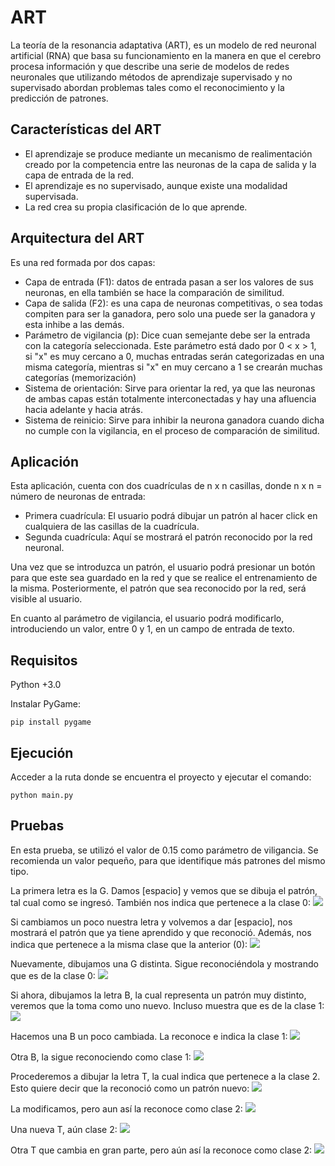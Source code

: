 # ART

La teoría de la resonancia adaptativa (ART), es un modelo de red neuronal artificial (RNA) que basa su funcionamiento en la manera en que el cerebro procesa información y que describe una serie de modelos de redes neuronales que utilizando métodos de aprendizaje supervisado y no supervisado abordan problemas tales como el reconocimiento y la predicción de patrones.

## Características del ART
- El aprendizaje se produce mediante un mecanismo de realimentación creado por la competencia entre las neuronas de la capa de salida y la capa de entrada de la red.
- El aprendizaje es no supervisado, aunque existe una modalidad supervisada.
- La red crea su propia clasificación de lo que aprende.

## Arquitectura del ART

Es una red formada por dos capas:
- Capa de entrada (F1): datos de entrada pasan a ser los valores de sus neuronas, en ella también se hace la comparación de similitud.
- Capa de salida (F2): es una capa de neuronas competitivas, o sea todas compiten para ser la ganadora, pero solo una puede ser la ganadora y esta inhibe a las demás.
- Parámetro de vigilancia (p): Dice cuan semejante debe ser la entrada con la categoría seleccionada. Este parámetro está dado por 0 < x > 1, si "x" es muy cercano a 0, muchas entradas serán categorizadas en una misma categoría, mientras si "x" en muy cercano a 1 se crearán muchas categorías (memorización)
- Sistema de orientación: Sirve para orientar la red, ya que las neuronas de ambas capas están totalmente interconectadas y hay una afluencia hacia adelante y hacia atrás.
- Sistema de reinicio: Sirve para inhibir la neurona ganadora cuando dicha no cumple con la vigilancia, en el proceso de comparación de similitud.

## Aplicación
Esta aplicación, cuenta con dos cuadrículas de n x n casillas, donde n x n = número de neuronas de entrada:
- Primera cuadrícula: El usuario podrá dibujar un patrón al hacer click en cualquiera de las casillas de la cuadrícula.
- Segunda cuadrícula: Aquí se mostrará el patrón reconocido por la red neuronal. 

Una vez que se introduzca un patrón, el usuario podrá presionar un botón para que este sea guardado en la red y que se realice el entrenamiento de la misma. Posteriormente, el patrón que sea reconocido por la red, será visible al usuario.	 

En cuanto al parámetro de vigilancia, el usuario podrá modificarlo, introduciendo un valor, entre 0 y 1, en un campo de entrada de texto.


## Requisitos
Python +3.0

Instalar PyGame: 

```pip install pygame```

## Ejecución
Acceder a la ruta donde se encuentra el proyecto y ejecutar el comando:

```python main.py```

## Pruebas
En esta prueba, se utilizó el valor de 0.15 como parámetro de viligancia. Se recomienda un valor pequeño, para que identifique más patrones del mismo tipo.

La primera letra es la G. Damos [espacio] y vemos que se dibuja el patrón, tal cual como se ingresó. También nos indica que pertenece a la clase 0:
![](/img/1.png)

Si cambiamos un poco nuestra letra y volvemos a dar [espacio], nos mostrará el patrón que ya tiene aprendido y que reconoció. Además, nos indica que pertenece a la misma clase que la anterior (0):
![](/img/2.png)

Nuevamente, dibujamos una G distinta. Sigue reconociéndola y mostrando que es de la clase 0:
![](/img/3.png)

Si ahora, dibujamos la letra B, la cual representa un patrón muy distinto, veremos que la toma como uno nuevo. Incluso muestra que es de la clase 1:
![](/img/4.png)

Hacemos una B un poco cambiada. La reconoce e indica la clase 1:
![](/img/5.png)

Otra B, la sigue reconociendo como clase 1:
![](/img/6.png)

Procederemos a dibujar la letra T, la cual indica que pertenece a la clase 2. Esto quiere decir que la reconoció como un patrón nuevo:
![](/img/7.png)

La modificamos, pero aun así la reconoce como clase 2:
![](/img/8.png)

Una nueva T, aún clase 2:
![](/img/9.png)

Otra T que cambia en gran parte, pero aún así la reconoce como clase 2:
![](/img/10.png)


